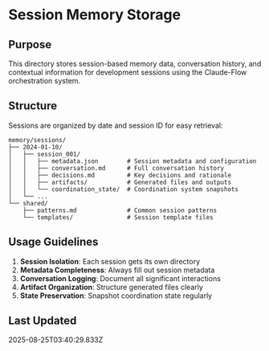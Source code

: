 # Session Memory Storage

## Purpose
This directory stores session-based memory data, conversation history, and contextual information for development sessions using the Claude-Flow orchestration system.

## Structure
Sessions are organized by date and session ID for easy retrieval:

```
memory/sessions/
├── 2024-01-10/
│   ├── session_001/
│   │   ├── metadata.json        # Session metadata and configuration
│   │   ├── conversation.md      # Full conversation history
│   │   ├── decisions.md         # Key decisions and rationale
│   │   ├── artifacts/           # Generated files and outputs
│   │   └── coordination_state/  # Coordination system snapshots
│   └── ...
└── shared/
    ├── patterns.md              # Common session patterns
    └── templates/               # Session template files
```

## Usage Guidelines
1. **Session Isolation**: Each session gets its own directory
2. **Metadata Completeness**: Always fill out session metadata
3. **Conversation Logging**: Document all significant interactions
4. **Artifact Organization**: Structure generated files clearly
5. **State Preservation**: Snapshot coordination state regularly

## Last Updated
2025-08-25T03:40:29.833Z
